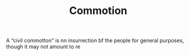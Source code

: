 ---
title: Commotion
letter: C
permalink: "/definitions/bld-commotion.html"
body: A “civil commotton" is nn insurrection bf the people for general purposes, though
  it may not amount to re
published_at: '2018-07-07'
source: Black's Law Dictionary 2nd Ed (1910)
layout: post
---